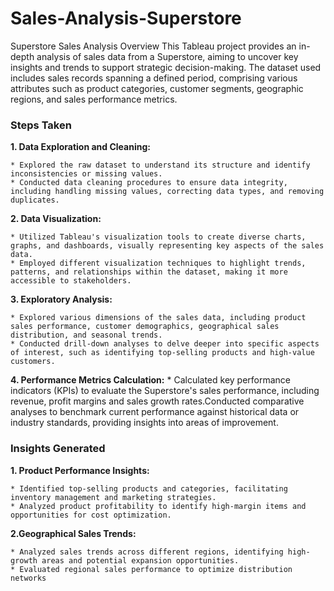 # Sales-Analysis-Superstore
Superstore Sales Analysis
Overview
This Tableau project provides an in-depth analysis of sales data from a Superstore, aiming to uncover key insights and trends to support strategic decision-making. The dataset used includes sales records spanning a defined period, comprising various attributes such as product categories, customer segments, geographic regions, and sales performance metrics.

### Steps Taken
**1. Data Exploration and Cleaning:**

    * Explored the raw dataset to understand its structure and identify inconsistencies or missing values.
    * Conducted data cleaning procedures to ensure data integrity, including handling missing values, correcting data types, and removing duplicates.
**2. Data Visualization:**

    * Utilized Tableau's visualization tools to create diverse charts, graphs, and dashboards, visually representing key aspects of the sales data.
    * Employed different visualization techniques to highlight trends, patterns, and relationships within the dataset, making it more accessible to stakeholders.
**3. Exploratory Analysis:**

    * Explored various dimensions of the sales data, including product sales performance, customer demographics, geographical sales distribution, and seasonal trends.
    * Conducted drill-down analyses to delve deeper into specific aspects of interest, such as identifying top-selling products and high-value customers.
**4. Performance Metrics Calculation:**
    * Calculated key performance indicators (KPIs) to evaluate the Superstore's sales performance, including revenue, profit margins and sales growth rates.Conducted comparative analyses to benchmark current performance against historical data or industry standards, providing insights into areas of improvement.

    
### Insights Generated
**1. Product Performance Insights:**

    * Identified top-selling products and categories, facilitating inventory management and marketing strategies.
    * Analyzed product profitability to identify high-margin items and opportunities for cost optimization.

**2.Geographical Sales Trends:**

    * Analyzed sales trends across different regions, identifying high-growth areas and potential expansion opportunities.
    * Evaluated regional sales performance to optimize distribution networks
